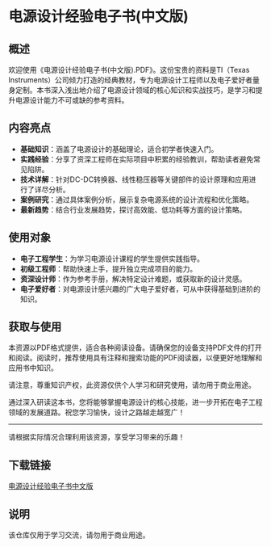 # 电源设计经验电子书(中文版)

## 概述

欢迎使用《电源设计经验电子书(中文版).PDF》。这份宝贵的资料是TI（Texas Instruments）公司倾力打造的经典教材，专为电源设计工程师以及电子爱好者量身定制。本书深入浅出地介绍了电源设计领域的核心知识和实战技巧，是学习和提升电源设计能力不可或缺的参考资料。

## 内容亮点

- **基础知识**：涵盖了电源设计的基础理论，适合初学者快速入门。
- **实践经验**：分享了资深工程师在实际项目中积累的经验教训，帮助读者避免常见陷阱。
- **技术详解**：针对DC-DC转换器、线性稳压器等关键部件的设计原理和应用进行了详尽分析。
- **案例研究**：通过具体案例分析，展示复杂电源系统的设计流程和优化策略。
- **最新趋势**：结合行业发展趋势，探讨高效能、低功耗等方面的设计策略。

## 使用对象

- **电子工程学生**：为学习电源设计课程的学生提供实践指导。
- **初级工程师**：帮助快速上手，提升独立完成项目的能力。
- **资深设计师**：作为参考手册，解决特定设计难题，或获取新的设计灵感。
- **电子爱好者**：对电源设计感兴趣的广大电子爱好者，可从中获得基础到进阶的知识。

## 获取与使用

本资源以PDF格式提供，适合各种阅读设备。请确保您的设备支持PDF文件的打开和阅读。阅读时，推荐使用具有注释和搜索功能的PDF阅读器，以便更好地理解和应用书中知识。

请注意，尊重知识产权，此资源仅供个人学习和研究使用，请勿用于商业用途。

通过深入研读这本书，您将能够掌握电源设计的核心技能，进一步开拓在电子工程领域的发展道路。祝您学习愉快，设计之路越走越宽广！

---

请根据实际情况合理利用该资源，享受学习带来的乐趣！

## 下载链接
[电源设计经验电子书中文版](https://pan.quark.cn/s/87857d30d376)

## 说明

该仓库仅用于学习交流，请勿用于商业用途。
